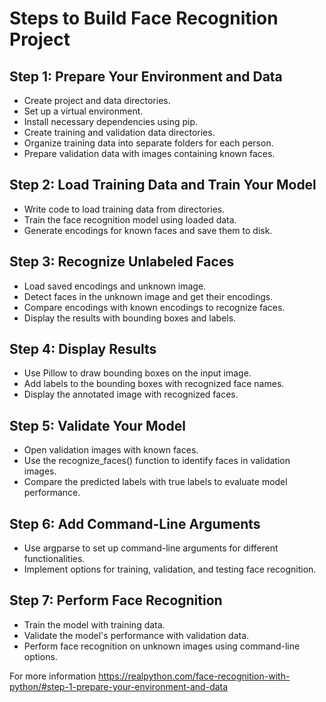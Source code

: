 # Steps to Build Face Recognition Project

## Step 1: Prepare Your Environment and Data

- Create project and data directories.
- Set up a virtual environment.
- Install necessary dependencies using pip.
- Create training and validation data directories.
- Organize training data into separate folders for each person.
- Prepare validation data with images containing known faces.

## Step 2: Load Training Data and Train Your Model

- Write code to load training data from directories.
- Train the face recognition model using loaded data.
- Generate encodings for known faces and save them to disk.

## Step 3: Recognize Unlabeled Faces

- Load saved encodings and unknown image.
- Detect faces in the unknown image and get their encodings.
- Compare encodings with known encodings to recognize faces.
- Display the results with bounding boxes and labels.

## Step 4: Display Results

- Use Pillow to draw bounding boxes on the input image.
- Add labels to the bounding boxes with recognized face names.
- Display the annotated image with recognized faces.

## Step 5: Validate Your Model

- Open validation images with known faces.
- Use the recognize_faces() function to identify faces in validation images.
- Compare the predicted labels with true labels to evaluate model performance.

## Step 6: Add Command-Line Arguments

- Use argparse to set up command-line arguments for different functionalities.
- Implement options for training, validation, and testing face recognition.

## Step 7: Perform Face Recognition

- Train the model with training data.
- Validate the model's performance with validation data.
- Perform face recognition on unknown images using command-line options.

For more information 
https://realpython.com/face-recognition-with-python/#step-1-prepare-your-environment-and-data
